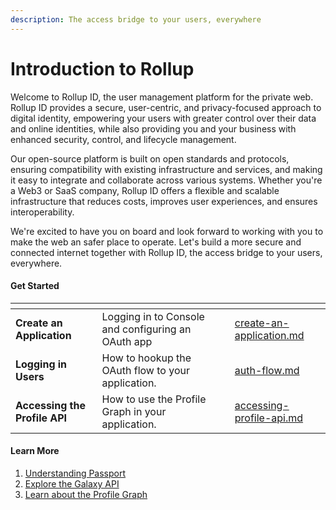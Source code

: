 ```yaml
---
description: The access bridge to your users, everywhere
---
```


# Introduction to Rollup

Welcome to Rollup ID, the user management platform for the private web. Rollup ID provides a secure, user-centric, and privacy-focused approach to digital identity, empowering your users with greater control over their data and online identities, while also providing you and your business with enhanced security, control, and lifecycle management.&#x20;

Our open-source platform is built on open standards and protocols, ensuring compatibility with existing infrastructure and services, and making it easy to integrate and collaborate across various systems. Whether you're a Web3 or SaaS company, Rollup ID offers a flexible and scalable infrastructure that reduces costs, improves user experiences, and ensures interoperability.&#x20;

We're excited to have you on board and look forward to working with you to make the web an safer place to operate. Let's build a more secure and connected internet together with Rollup ID, the access bridge to your users, everywhere.

#### Get Started

<table data-view="cards"><thead><tr><th></th><th></th><th></th><th data-hidden data-card-target data-type="content-ref"></th></tr></thead><tbody><tr><td><strong>Create an Application</strong></td><td>Logging in to Console and configuring an OAuth app</td><td></td><td><a href="../../getting-started/create-an-application.md">create-an-application.md</a></td></tr><tr><td><strong>Logging in Users</strong></td><td>How to hookup the OAuth flow to your application.</td><td></td><td><a href="../../getting-started/auth-flow.md">auth-flow.md</a></td></tr><tr><td><strong>Accessing the Profile API</strong></td><td>How to use the Profile Graph in your application.</td><td></td><td><a href="../../getting-started/accessing-profile-api.md">accessing-profile-api.md</a></td></tr></tbody></table>

#### Learn More

1. [Understanding Passport](../../platform/passport.md)
2. [Explore the Galaxy API](../../reference/galaxy-api.md)
3. [Learn about the Profile Graph](../../platform/profile-graph.md)

